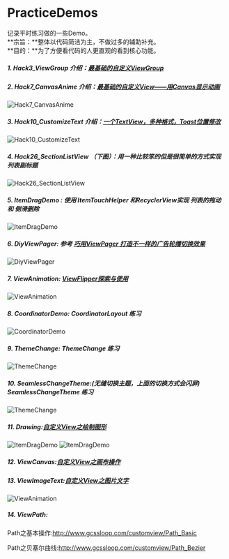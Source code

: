 # PracticeDemos
记录平时练习做的一些Demo。<br />
**宗旨：**整体以代码简洁为主，不做过多的辅助补充。<br />
**目的：**为了方便看代码的人更直观的看到核心功能。

##### 1. Hack3_ViewGroup 介绍：[最基础的自定义ViewGroup][Hack3_ViewGroup]
 
##### 2. Hack7_CanvasAnime 介绍：[最基础的自定义View——用Canvas显示动画][Hack7_CanvasAnime]

![Hack7_CanvasAnime](https://github.com/Wing-Li/PracticeDemos/blob/master/Hack7_CanvasAnime/gif/canvasanime.gif)

##### 3. Hack10_CustomizeText 介绍：[一个TextView，多种格式，Toast位置修改][Hack10_CustomizeText]

![Hack10_CustomizeText](https://github.com/Wing-Li/PracticeDemos/blob/master/Hack10_CustomizeText/art.png)

##### 4. Hack26_SectionListView （下图）：用一种比较笨的但是很简单的方式实现列表副标题

![Hack26_SectionListView](https://github.com/Wing-Li/PracticeDemos/blob/master/Hack26_SectionListView/SectionList.gif)

##### 5. ItemDragDemo : 使用 ItemTouchHelper 和RecyclerView实现 列表的拖动 和 侧滑删除

![ItemDragDemo](https://github.com/Wing-Li/PracticeDemos/blob/master/ItemDragDemo/itemdrag.gif)

##### 6. DiyViewPager: 参考 [巧用ViewPager 打造不一样的广告轮播切换效果][DiyViewPager]

![DiyViewPager](https://github.com/Wing-Li/PracticeDemos/blob/master/DiyViewPager/img/DiyViewPager.gif)

##### 7. ViewAnimation: [ViewFlipper探索与使用][ViewAnimation]

![ViewAnimation](https://github.com/Wing-Li/PracticeDemos/blob/master/ViewAnimation/img/viewanimation.gif)

##### 8. CoordinatorDemo: CoordinatorLayout 练习

![CoordinatorDemo](https://github.com/Wing-Li/PracticeDemos/blob/master/CoordinatorDemo/img/cal.gif)

##### 9. ThemeChange: ThemeChange 练习

![ThemeChange](https://github.com/Wing-Li/PracticeDemos/blob/master/ThemeChange/img/theme.gif)

##### 10. SeamlessChangeTheme:(无缝切换主题，上面的切换方式会闪屏) SeamlessChangeTheme 练习

![ThemeChange](https://github.com/Wing-Li/PracticeDemos/blob/master/SeamlessChangeTheme/img/theme.gif)

##### 11. Drawing:[自定义View之绘制图形][Drawing]

![ItemDragDemo](https://github.com/Wing-Li/PracticeDemos/blob/master/Drawing/img/learn.png)
![ItemDragDemo](https://github.com/Wing-Li/PracticeDemos/blob/master/Drawing/img/pie.png)

##### 12. ViewCanvas:[自定义View之画布操作][Drawing]


##### 13. ViewImageText:[自定义View之图片文字][ViewImageText]

![ViewAnimation](https://github.com/Wing-Li/PracticeDemos/blob/master/ViewImageText/img/ViewImageText.gif)

##### 14. ViewPath:

Path之基本操作:http://www.gcssloop.com/customview/Path_Basic

Path之贝塞尔曲线:http://www.gcssloop.com/customview/Path_Bezier


[Hack3_ViewGroup]:http://www.jianshu.com/p/d099d48cf843
[Hack7_CanvasAnime]:http://www.jianshu.com/p/4915e1a8734a
[Hack10_CustomizeText]:http://www.jianshu.com/p/3a6a3d2fb340
[DiyViewPager]:http://blog.csdn.net/lmj623565791/article/details/51339751
[ViewAnimation]:http://www.jianshu.com/p/df24bae5e8c3
[Drawing]:http://www.gcssloop.com/customview/Canvas_BasicGraphics
[ViewCanvas]:http://www.gcssloop.com/customview/Canvas_Convert
[ViewImageText]:http://www.gcssloop.com/customview/Canvas_PictureText
